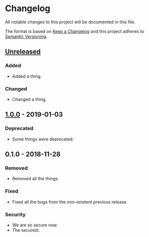 # Changelog
All notable changes to this project will be documented in this file.

The format is based on [Keep a Changelog](http://keepachangelog.com/en/1.0.0/)
and this project adheres to [Semantic Versioning](http://semver.org/spec/v2.0.0.html).

## [Unreleased]
### Added
- Added a thing.

### Changed
- Changed a thing.

## [1.0.0] - 2019-01-03
### Deprecated
- Some things were deprecated.

## 0.1.0 - 2018-11-28
### Removed
- Removed all
  the things.

### Fixed
- Fixed all the bugs from the non-existent previous release.

### Security
- We are so secure now.
- The securest.

[Unreleased]: https://github.com/conjurinc/evoke/compare/v1.0.0...HEAD
[1.0.0]: https://github.com/conjurinc/evoke/compare/v0.1.0...v1.0.0